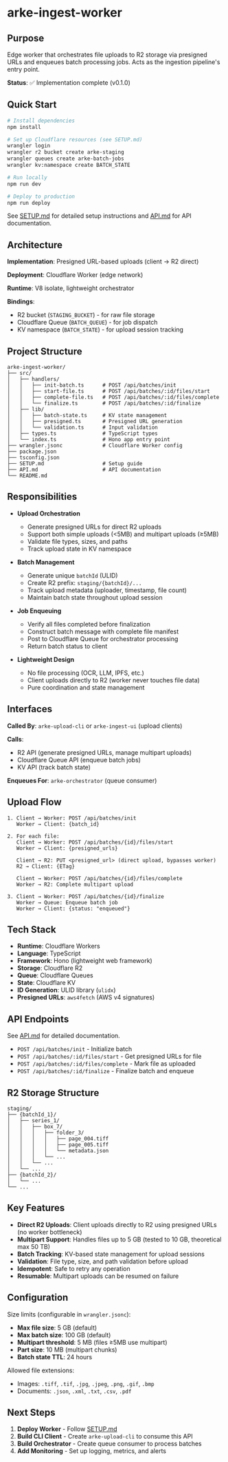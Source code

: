# arke-ingest-worker

## Purpose

Edge worker that orchestrates file uploads to R2 storage via presigned URLs and enqueues batch processing jobs. Acts as the ingestion pipeline's entry point.

**Status**: ✅ Implementation complete (v0.1.0)

## Quick Start

```bash
# Install dependencies
npm install

# Set up Cloudflare resources (see SETUP.md)
wrangler login
wrangler r2 bucket create arke-staging
wrangler queues create arke-batch-jobs
wrangler kv:namespace create BATCH_STATE

# Run locally
npm run dev

# Deploy to production
npm run deploy
```

See [SETUP.md](./SETUP.md) for detailed setup instructions and [API.md](./API.md) for API documentation.

## Architecture

**Implementation**: Presigned URL-based uploads (client → R2 direct)

**Deployment**: Cloudflare Worker (edge network)

**Runtime**: V8 isolate, lightweight orchestrator

**Bindings**:
- R2 bucket (`STAGING_BUCKET`) - for raw file storage
- Cloudflare Queue (`BATCH_QUEUE`) - for job dispatch
- KV namespace (`BATCH_STATE`) - for upload session tracking

## Project Structure

```
arke-ingest-worker/
├── src/
│   ├── handlers/
│   │   ├── init-batch.ts      # POST /api/batches/init
│   │   ├── start-file.ts      # POST /api/batches/:id/files/start
│   │   ├── complete-file.ts   # POST /api/batches/:id/files/complete
│   │   └── finalize.ts        # POST /api/batches/:id/finalize
│   ├── lib/
│   │   ├── batch-state.ts     # KV state management
│   │   ├── presigned.ts       # Presigned URL generation
│   │   └── validation.ts      # Input validation
│   ├── types.ts               # TypeScript types
│   └── index.ts               # Hono app entry point
├── wrangler.jsonc             # Cloudflare Worker config
├── package.json
├── tsconfig.json
├── SETUP.md                   # Setup guide
├── API.md                     # API documentation
└── README.md
```

## Responsibilities

- **Upload Orchestration**
  - Generate presigned URLs for direct R2 uploads
  - Support both simple uploads (<5MB) and multipart uploads (≥5MB)
  - Validate file types, sizes, and paths
  - Track upload state in KV namespace

- **Batch Management**
  - Generate unique `batchId` (ULID)
  - Create R2 prefix: `staging/{batchId}/...`
  - Track upload metadata (uploader, timestamp, file count)
  - Maintain batch state throughout upload session

- **Job Enqueuing**
  - Verify all files completed before finalization
  - Construct batch message with complete file manifest
  - Post to Cloudflare Queue for orchestrator processing
  - Return batch status to client

- **Lightweight Design**
  - No file processing (OCR, LLM, IPFS, etc.)
  - Client uploads directly to R2 (worker never touches file data)
  - Pure coordination and state management

## Interfaces

**Called By**: `arke-upload-cli` or `arke-ingest-ui` (upload clients)

**Calls**:
- R2 API (generate presigned URLs, manage multipart uploads)
- Cloudflare Queue API (enqueue batch jobs)
- KV API (track batch state)

**Enqueues For**: `arke-orchestrator` (queue consumer)

## Upload Flow

```
1. Client → Worker: POST /api/batches/init
   Worker → Client: {batch_id}

2. For each file:
   Client → Worker: POST /api/batches/{id}/files/start
   Worker → Client: {presigned_urls}

   Client → R2: PUT <presigned_url> (direct upload, bypasses worker)
   R2 → Client: {ETag}

   Client → Worker: POST /api/batches/{id}/files/complete
   Worker → R2: Complete multipart upload

3. Client → Worker: POST /api/batches/{id}/finalize
   Worker → Queue: Enqueue batch job
   Worker → Client: {status: "enqueued"}
```

## Tech Stack

- **Runtime**: Cloudflare Workers
- **Language**: TypeScript
- **Framework**: Hono (lightweight web framework)
- **Storage**: Cloudflare R2
- **Queue**: Cloudflare Queues
- **State**: Cloudflare KV
- **ID Generation**: ULID library (`ulidx`)
- **Presigned URLs**: `aws4fetch` (AWS v4 signatures)

## API Endpoints

See [API.md](./API.md) for detailed documentation.

- `POST /api/batches/init` - Initialize batch
- `POST /api/batches/:id/files/start` - Get presigned URLs for file
- `POST /api/batches/:id/files/complete` - Mark file as uploaded
- `POST /api/batches/:id/finalize` - Finalize batch and enqueue

## R2 Storage Structure

```
staging/
├── {batchId_1}/
│   ├── series_1/
│   │   ├── box_7/
│   │   │   ├── folder_3/
│   │   │   │   ├── page_004.tiff
│   │   │   │   ├── page_005.tiff
│   │   │   │   └── metadata.json
│   │   │   └── ...
│   │   └── ...
│   └── ...
├── {batchId_2}/
│   └── ...
└── ...
```

## Key Features

- **Direct R2 Uploads**: Client uploads directly to R2 using presigned URLs (no worker bottleneck)
- **Multipart Support**: Handles files up to 5 GB (tested to 10 GB, theoretical max 50 TB)
- **Batch Tracking**: KV-based state management for upload sessions
- **Validation**: File type, size, and path validation before upload
- **Idempotent**: Safe to retry any operation
- **Resumable**: Multipart uploads can be resumed on failure

## Configuration

Size limits (configurable in `wrangler.jsonc`):
- **Max file size**: 5 GB (default)
- **Max batch size**: 100 GB (default)
- **Multipart threshold**: 5 MB (files ≥5MB use multipart)
- **Part size**: 10 MB (multipart chunks)
- **Batch state TTL**: 24 hours

Allowed file extensions:
- Images: `.tiff`, `.tif`, `.jpg`, `.jpeg`, `.png`, `.gif`, `.bmp`
- Documents: `.json`, `.xml`, `.txt`, `.csv`, `.pdf`

## Next Steps

1. **Deploy Worker** - Follow [SETUP.md](./SETUP.md)
2. **Build CLI Client** - Create `arke-upload-cli` to consume this API
3. **Build Orchestrator** - Create queue consumer to process batches
4. **Add Monitoring** - Set up logging, metrics, and alerts

